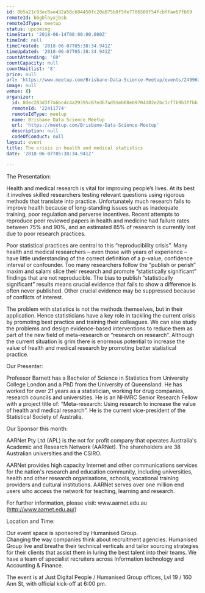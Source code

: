 ```yaml
---
id: 8b5a21c93ec8ae432a58c684450fc20a875b8f5fe7786508f54fcbffae67fb69
remoteId: bbgblnyxjbsb
remoteIdType: meetup
status: upcoming
timeStart: '2018-06-14T08:00:00.000Z'
timeEnd: null
timeCreated: '2018-06-07T05:38:34.941Z'
timeUpdated: '2018-06-07T05:38:34.941Z'
countAttending: '60'
countCapacity: null
countWaitlist: '8'
price: null
url: 'https://www.meetup.com/Brisbane-Data-Science-Meetup/events/249963995/'
image: null
venue: {}
organizer:
  id: 8dec203d3f7a6bcdc4a29395c87ed67ad91eb08eb9704d82e2bc1cf7b9b3ffbb
  remoteId: '22411774'
  remoteIdType: meetup
  name: Brisbane Data Science Meetup
  url: 'https://meetup.com/Brisbane-Data-Science-Meetup'
  description: null
  codeOfConduct: null
layout: event
title: The crisis in health and medical statistics
date: '2018-06-07T05:38:34.941Z'

---
```

<p>The Presentation:</p> <p>Health and medical research is vital for improving people’s lives. At its best it involves skilled researchers testing relevant questions using rigorous methods that translate into practice. Unfortunately much research fails to improve health because of long-standing issues such as inadequate training, poor regulation and perverse incentives. Recent attempts to reproduce peer reviewed papers in health and medicine had failure rates between 75% and 90%, and an estimated 85% of research is currently lost due to poor research practices.</p> <p>Poor statistical practices are central to this “reproducibility crisis”. Many health and medical researchers – even those with years of experience – have little understanding of the correct definition of a p-value, confidence interval or confounder. Too many researchers follow the “publish or perish” maxim and salami slice their research and promote “statistically significant” findings that are not reproducible. The bias to publish “statistically significant” results means crucial evidence that fails to show a difference is often never published. Other crucial evidence may be suppressed because of conflicts of interest.</p> <p>The problem with statistics is not the methods themselves, but in their application. Hence statisticians have a key role in tackling the current crisis by promoting best practice and training their colleagues. We can also study the problems and design evidence-based interventions to reduce them as part of the new field of meta-research or “research on research”. Although the current situation is grim there is enormous potential to increase the value of health and medical research by promoting better statistical practice.</p> <p>Our Presenter:</p> <p>Professor Barnett has a Bachelor of Science in Statistics from University College London and a PhD from the University of Queensland. He has worked for over 21 years as a statistician, working for drug companies, research councils and universities. He is an NHMRC Senior Research Fellow with a project title of: “Meta-research: Using research to increase the value of health and medical research”. He is the current vice-president of the Statistical Society of Australia.</p> <p>Our Sponsor this month:</p> <p>AARNet Pty Ltd (APL) is the not for profit company that operates Australia's Academic and Research Network (AARNet). The shareholders are 38 Australian universities and the CSIRO.</p> <p>AARNet provides high capacity Internet and other communications services for the nation's research and education community, including universities, health and other research organisations, schools, vocational training providers and cultural institutions. AARNet serves over one million end users who access the network for teaching, learning and research.</p> <p>For further information, please visit: www.aarnet.edu.au (<a href="http://www.aarnet.edu.au/" class="linkified">http://www.aarnet.edu.au/</a>)</p> <p>Location and Time:</p> <p>Our event space is sponsored by Humanised Group.<br/>Changing the way companies think about recruitment agencies. Humanised Group live and breathe their technical verticals and tailor sourcing strategies for their clients that assist them in luring the best talent into their teams. We have a team of specialist recruiters across Information technology and Accounting &amp; Finance.</p> <p>The event is at Just Digital People / Humanised Group offices, Lvl 19 / 160 Ann St, with official kick-off at 6:00 pm.</p>
